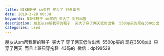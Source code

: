 ```yaml
---
title: NIKE鞋子 sm买的 买大了 对外出售
date: 2019-3-28 00:38
keywords: NIKE鞋子 sm买的 买大了 对外出售
description: 朋友从sm帮我带的鞋子  买大了穿了两天低价出售  5500p买的现在3500p出  只穿了两天  而且上班只穿拖鞋  43码的  微信：dp199529
categories: used
---
```

<td class="t_f" id="postmessage_3324773">

朋友从sm帮我带的鞋子  买大了 穿了两天低价出售  5500p买的 现在3500p出  只穿了两天  而且上班只穿拖鞋  43码的  微信：dp199529<br/>
</td>
